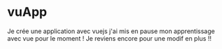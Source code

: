 # vuApp
Je crée une application avec vuejs
j'ai mis en pause mon apprentissage avec vue pour le moment !
Je reviens encore pour une modif en plus !!

